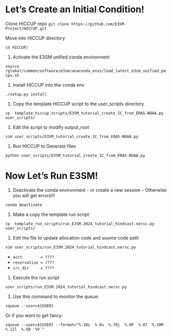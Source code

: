 
# Let’s Create an Initial Condition!

Clone HICCUP repo
`git clone https://github.com/E3SM-Project/HICCUP.git `


Move into HICCUP directory
```shell
cd HICCUP/
```

1. Activate the E3SM unified conda environment
```shell
source /global/common/software/e3sm/anaconda_envs/load_latest_e3sm_unified_pm-cpu.sh
```

1. Install HICCUP into the conda env
```shell
./setup.py install
```

1. Copy the template HICCUP script to the user_scripts directory
```shell
cp  template_hiccup_scripts/E3SM_tutorial_create_IC_from_ERA5-NOAA.py  user_scripts/
```

1. Edit the script to modify output_root 
```shell
vim user_scripts/E3SM_tutorial_create_IC_from_ERA5-NOAA.py
```

1. Run HICCUP to Generate files
```shell
python user_scripts/E3SM_tutorial_create_IC_from_ERA5-NOAA.py
```

# Now Let’s Run E3SM!

1. Deactivate the conda environment - or create a new session - Otherwise you will get errors!!!
```shell
conda deactivate
```


1. Make a copy the template run script
```shell
cp  template_run_scripts/run_E3SM.2024_tutorial_hindcast.nersc.py  user_scripts/
```

1. Edit the file to update allocation code and source code path
```shell
vim user_scripts/run_E3SM.2024_tutorial_hindcast.nersc.py
```
  - `acct        = ????`
  - `reservation = ????`
  - `src_dir     = ????`


1. Execute the run script
```shell
user_scripts/run_E3SM.2024_tutorial_hindcast.nersc.py  
```

1. Use this command to monitor the queue:
  ```shell
  squeue --user=${USER}
  ```
  Or if you want to get fancy:
  ```shell
  squeue --user=${USER} --format="%.18i  %.8u  %.70j  %.9P  %.8T  %.10M  %.12l  %.6D  %V "
  ```


